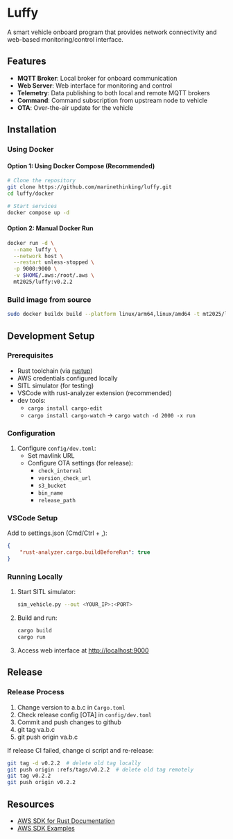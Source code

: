 # Luffy

A smart vehicle onboard program that provides network connectivity and web-based monitoring/control interface.

## Features

- **MQTT Broker**: Local broker for onboard communication
- **Web Server**: Web interface for monitoring and control
- **Telemetry**: Data publishing to both local and remote MQTT brokers
- **Command**: Command subscription from upstream node to vehicle
- **OTA**: Over-the-air update for the vehicle

## Installation

### Using Docker
#### Option 1: Using Docker Compose (Recommended)
```bash
# Clone the repository
git clone https://github.com/marinethinking/luffy.git
cd luffy/docker

# Start services
docker compose up -d
```

#### Option 2: Manual Docker Run
```bash
docker run -d \
  --name luffy \
  --network host \
  --restart unless-stopped \
  -p 9000:9000 \
  -v $HOME/.aws:/root/.aws \
  mt2025/luffy:v0.2.2
```

### Build image from source
```bash
sudo docker buildx build --platform linux/arm64,linux/amd64 -t mt2025/luffy:v0.2.2 -f docker/Dockerfile --load .
```

## Development Setup

### Prerequisites
- Rust toolchain (via [rustup](https://rustup.rs/))
- AWS credentials configured locally
- SITL simulator (for testing)
- VSCode with rust-analyzer extension (recommended)
- dev tools: 
  - `cargo install cargo-edit`   
  - `cargo install cargo-watch`  -> `cargo watch -d 2000 -x run`

### Configuration
1. Configure `config/dev.toml`:
   - Set mavlink URL
   - Configure OTA settings (for release):
     - `check_interval`
     - `version_check_url`
     - `s3_bucket`
     - `bin_name`
     - `release_path`

### VSCode Setup
Add to settings.json (Cmd/Ctrl + ,):
```json
{
    "rust-analyzer.cargo.buildBeforeRun": true
}
```

### Running Locally
1. Start SITL simulator:
   ```bash
   sim_vehicle.py --out <YOUR_IP>:<PORT>
   ```

2. Build and run:
   ```bash
   cargo build
   cargo run
   ```

3. Access web interface at [http://localhost:9000](http://localhost:9000)

## Release 

### Release Process
1. Change version to a.b.c in `Cargo.toml`
2. Check release config [OTA] in `config/dev.toml`
3. Commit and push changes to github
4. git tag va.b.c
5. git push origin va.b.c

If release CI failed, change ci script and re-release:
   ```bash
   git tag -d v0.2.2  # delete old tag locally
   git push origin :refs/tags/v0.2.2  # delete old tag remotely
   git tag v0.2.2
   git push origin v0.2.2
   ```

## Resources
- [AWS SDK for Rust Documentation](https://docs.aws.amazon.com/sdk-for-rust/latest/dg/welcome.html)
- [AWS SDK Examples](https://github.com/awsdocs/aws-doc-sdk-examples/tree/main/rustv1) 


